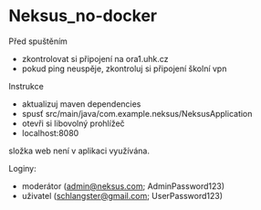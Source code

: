# Neksus_no-docker

Před spuštěním

- zkontrolovat si připojení na ora1.uhk.cz
- pokud ping neuspěje, zkontroluj si připojení školní vpn

Instrukce

- aktualizuj maven dependencies
- spusť src/main/java/com.example.neksus/NeksusApplication
- otevři si libovolný prohlížeč
- localhost:8080

složka web není v aplikaci využívána.

Loginy:

- moderátor (admin@neksus.com; AdminPassword123)
- uživatel (schlangster@gmail.com; UserPassword123)